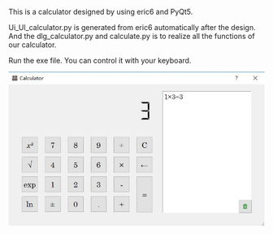 This is a calculator designed by using eric6 and PyQt5.

Ui_UI_calculator.py is generated from eric6 automatically after the design. And the dlg_calculator.py and calculate.py is to realize all the functions of our calculator.

Run the exe file. You can control it with your keyboard.

![image text](./cal.jpg)
